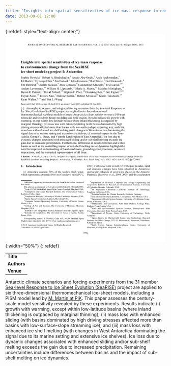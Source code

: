 ```yaml
---
title: "Insights into spatial sensitivities of ice mass response to environmental change from the SeaRISE ice sheet modeling project I: Antarctica"
date: 2013-09-01 12:00
---
```


{:refdef: style="text-align: center;"}
![](/img/applications/nowickietal2013_searisespatialantarctica.png){:width="50%"}
{: refdef}


||
|-
| **Title** | [Insights into spatial sensitivities of ice mass response to environmental change from the SeaRISE ice sheet modeling project I: Antarctica](http://onlinelibrary.wiley.com/doi/10.1002/jgrf.20081/abstract) |
| **Authors** | [S. Nowicki](http://neptune.gsfc.nasa.gov/csb/personnel/index.php?id=334) and others |
| **Venue** | [J. Geophys. Res. (Earth Surface)](http://onlinelibrary.wiley.com/journal/10.1002/(ISSN)2169-9011) |

Antarctic climate scenarios and forcing experiments from the 31 member [Sea-level Response to Ice Sheet Evolution (SeaRISE)](http://websrv.cs.umt.edu/isis/index.php/SeaRISE_Assessment) project are applied to six three-dimensional thermomechanical ice-sheet models, including a PISM model lead by [M. Martin at PIK](http://www.pik-potsdam.de/~martin/). This paper assesses the century-scale model sensitivity revealed by these experiments. Results indicate (i) growth with warming, except within low-latitude basins (where inland thickening is outpaced by marginal thinning); (ii) mass loss with enhanced sliding (with basins dominated by high driving stresses affected more than basins with low-surface-slope streaming ice); and (iii) mass loss with enhanced ice shelf melting (with changes in West Antarctica dominating the signal due to its marine setting and extensive ice shelves). Ice loss due to dynamic changes associated with enhanced sliding and/or sub-shelf melting exceeds the gain due to increased precipitation. Remaining uncertainties include differences between basins and the impact of sub-shelf melting on ice dynamics.

